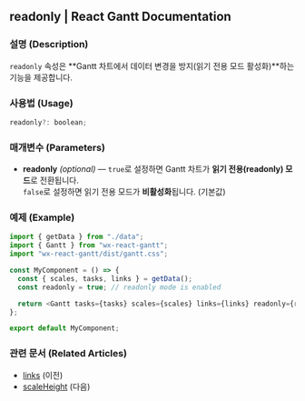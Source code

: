 ## readonly | React Gantt Documentation

### 설명 (Description)
`readonly` 속성은 **Gantt 차트에서 데이터 변경을 방지(읽기 전용 모드 활성화)**하는 기능을 제공합니다.

### 사용법 (Usage)
```javascript
readonly?: boolean;
```

### 매개변수 (Parameters)
- **readonly** *(optional)* — `true`로 설정하면 Gantt 차트가 **읽기 전용(readonly) 모드**로 전환됩니다.  
  `false`로 설정하면 읽기 전용 모드가 **비활성화**됩니다. (기본값)

### 예제 (Example)
```javascript
import { getData } from "./data";
import { Gantt } from "wx-react-gantt";
import "wx-react-gantt/dist/gantt.css";

const MyComponent = () => {
  const { scales, tasks, links } = getData();
  const readonly = true; // readonly mode is enabled

  return <Gantt tasks={tasks} scales={scales} links={links} readonly={readonly} />;
};

export default MyComponent;
```

### 관련 문서 (Related Articles)
- [links](https://docs.svar.dev/react/gantt/api/properties/links) (이전)
- [scaleHeight](https://docs.svar.dev/react/gantt/api/properties/scaleHeight) (다음)
